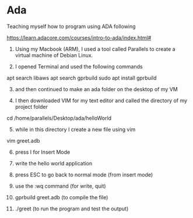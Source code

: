# Ada
Teaching myself how to program using ADA following 

https://learn.adacore.com/courses/intro-to-ada/index.html#

1. Using my Macbook (ARM), I used a tool called Parallels to create a virtual machine of Debian Linux.

2. I opened Terminal and used the following commands

apt search libaws
apt search gprbuild
sudo apt install gprbuild

3. and then continued to make an ada folder on the desktop of my VM

4. I then downloaded VIM for my text editor and called the directory of my project folder

cd /home/parallels/Desktop/ada/helloWorld

5. while in this directory I create a new file using vim

vim greet.adb

6. press I for Insert Mode

7. write the hello world application

8. press ESC to go back to normal mode (from insert mode)

9. use the :wq command (for write, quit)

10. gprbuild greet.adb (to compile the file)

11. ./greet (to run the program and test the output)
